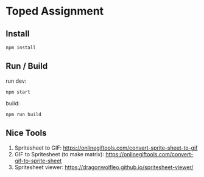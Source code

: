 # Toped Assignment

## Install

```
npm install
```

## Run / Build

run dev:
```
npm start
```

build:
```
npm run build
```


## Nice Tools

1. Spritesheet to GIF: https://onlinegiftools.com/convert-sprite-sheet-to-gif
2. GIF to Spritesheet (to make matrix): https://onlinegiftools.com/convert-gif-to-sprite-sheet
3. Spritesheet viewer: https://dragonwolfleo.github.io/spritesheet-viewer/